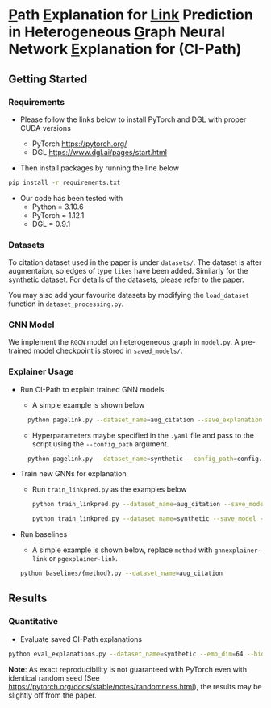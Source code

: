 <!-- #region -->
# <ins>P</ins>ath <ins>E</ins>xplanation for <ins>Link</ins> Prediction in Heterogeneous  <ins>G</ins>raph Neural Network <ins>E</ins>xplanation for  (CI-Path)





## Getting Started

### Requirements
- Please follow the links below to install PyTorch and DGL with proper CUDA versions
    - PyTorch https://pytorch.org/
    - DGL https://www.dgl.ai/pages/start.html

- Then install packages by running the line below
```bash
pip install -r requirements.txt
```

- Our code has been tested with
    - Python = 3.10.6
    - PyTorch = 1.12.1
    - DGL = 0.9.1


### Datasets
To citation dataset used in the paper is under `datasets/`. The dataset is after augmentaion, so edges of type `likes` have been added. Similarly for the synthetic dataset. For details of the datasets, please refer to the paper. 

You may also add your favourite datasets by modifying the `load_dataset` function in `dataset_processing.py`.

### GNN Model
We implement the `RGCN` model on heterogeneous graph in `model.py`. A pre-trained model checkpoint is stored in `saved_models/`.


### Explainer Usage
- Run CI-Path to explain trained GNN models 
  - A simple example is shown below
  ```bash
    python pagelink.py --dataset_name=aug_citation --save_explanation
  ```

  - Hyperparameters maybe specified in the `.yaml` file and pass to the script using the `--config_path` argument.
  ```bash
    python pagelink.py --dataset_name=synthetic --config_path=config.yaml --save_explanation
  ```

- Train new GNNs for explanation
  - Run `train_linkpred.py` as the examples below
    ```bash
    python train_linkpred.py --dataset_name=aug_citation --save_model --emb_dim=128 --hidden_dim=128 --out_dim=128
    ```

    ```bash
    python train_linkpred.py --dataset_name=synthetic --save_model --emb_dim=64 --hidden_dim=64 --out_dim=64
    ```

- Run baselines 
    - A simple example is shown below, replace `method` with `gnnexplainer-link` or `pgexplainer-link`.
    ```bash
    python baselines/{method}.py --dataset_name=aug_citation
    ```




## Results

### Quantitative
- Evaluate saved CI-Path explanations
```bash
python eval_explanations.py --dataset_name=synthetic --emb_dim=64 --hidden_dim=64 --out_dim=64 --eval_explainer_names=pagelink
```

**Note**: As exact reproducibility is not guaranteed with PyTorch even with identical random seed
(See https://pytorch.org/docs/stable/notes/randomness.html), the results may be slightly off from the paper.






<!-- #endregion -->
